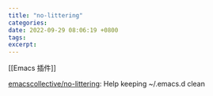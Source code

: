 ```yaml
---
title: "no-littering"
categories: 
date: 2022-09-29 08:06:19 +0800
tags: 
excerpt: 
---
```


[[Emacs 插件]]

[emacscollective/no-littering](https://github.com/emacscollective/no-littering): Help keeping ~/.emacs.d clean






